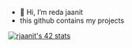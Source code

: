 - 👋 Hi, I’m reda jaanit
- this github contains my projects

[![rjaanit's 42 stats](https://badge42.vercel.app/api/v2/cl4pr9x2r006809jmjvw4nsa8/stats?cursusId=21&coalitionId=76)](https://twitter.com/Jaanit0)

